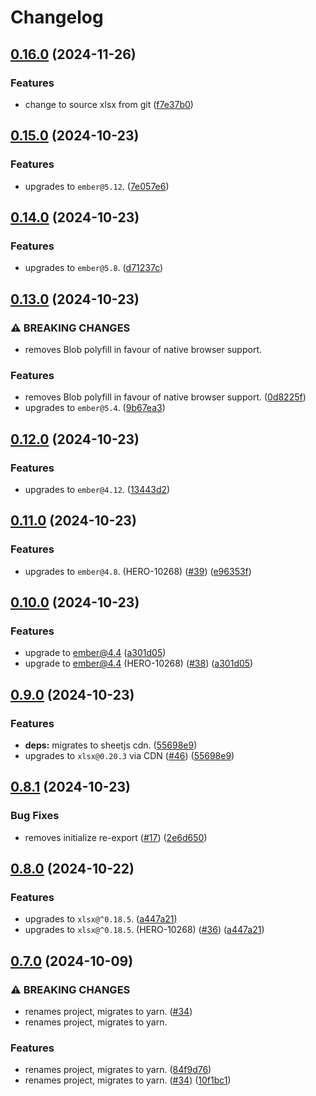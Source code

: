 # Changelog

## [0.16.0](https://github.com/linc-technologies/ember-spreadsheet-export/compare/ember-spreadsheet-export-v0.15.0...ember-spreadsheet-export-v0.16.0) (2024-11-26)


### Features

* change to source xlsx from git ([f7e37b0](https://github.com/linc-technologies/ember-spreadsheet-export/commit/f7e37b059ad2e06d38d339f456616f7c3d766bb7))

## [0.15.0](https://github.com/linc-technologies/ember-spreadsheet-export/compare/ember-spreadsheet-export-v0.14.0...ember-spreadsheet-export-v0.15.0) (2024-10-23)


### Features

* upgrades to `ember@5.12`. ([7e057e6](https://github.com/linc-technologies/ember-spreadsheet-export/commit/7e057e6fdd7339f176b51906f29a84e9c9abfd22))

## [0.14.0](https://github.com/linc-technologies/ember-spreadsheet-export/compare/ember-spreadsheet-export-v0.13.0...ember-spreadsheet-export-v0.14.0) (2024-10-23)


### Features

* upgrades to `ember@5.8`. ([d71237c](https://github.com/linc-technologies/ember-spreadsheet-export/commit/d71237c28a703f1bb747e9803b6a9a557c791924))

## [0.13.0](https://github.com/linc-technologies/ember-spreadsheet-export/compare/ember-spreadsheet-export-v0.12.0...ember-spreadsheet-export-v0.13.0) (2024-10-23)


### ⚠ BREAKING CHANGES

* removes Blob polyfill in favour of native browser support.

### Features

* removes Blob polyfill in favour of native browser support. ([0d8225f](https://github.com/linc-technologies/ember-spreadsheet-export/commit/0d8225fb18c244a4233c3b592510f2e422256cff))
* upgrades to `ember@5.4`. ([9b67ea3](https://github.com/linc-technologies/ember-spreadsheet-export/commit/9b67ea33dbab9f5cbe10f386a7d2706341a457f9))

## [0.12.0](https://github.com/linc-technologies/ember-spreadsheet-export/compare/ember-spreadsheet-export-v0.11.0...ember-spreadsheet-export-v0.12.0) (2024-10-23)


### Features

* upgrades to `ember@4.12`. ([13443d2](https://github.com/linc-technologies/ember-spreadsheet-export/commit/13443d22a0e3b282024f2fe0734c3d229f3d057e))

## [0.11.0](https://github.com/linc-technologies/ember-spreadsheet-export/compare/ember-spreadsheet-export-v0.10.0...ember-spreadsheet-export-v0.11.0) (2024-10-23)


### Features

* upgrades to `ember@4.8`. (HERO-10268) ([#39](https://github.com/linc-technologies/ember-spreadsheet-export/issues/39)) ([e96353f](https://github.com/linc-technologies/ember-spreadsheet-export/commit/e96353fdce63c3168efc41e87049795d0ebbb999))

## [0.10.0](https://github.com/linc-technologies/ember-spreadsheet-export/compare/ember-spreadsheet-export-v0.9.0...ember-spreadsheet-export-v0.10.0) (2024-10-23)


### Features

* upgrade to ember@4.4 ([a301d05](https://github.com/linc-technologies/ember-spreadsheet-export/commit/a301d05fc06abcbaa98ef07551ccadcb09e92aaa))
* upgrade to ember@4.4 (HERO-10268) ([#38](https://github.com/linc-technologies/ember-spreadsheet-export/issues/38)) ([a301d05](https://github.com/linc-technologies/ember-spreadsheet-export/commit/a301d05fc06abcbaa98ef07551ccadcb09e92aaa))

## [0.9.0](https://github.com/linc-technologies/ember-spreadsheet-export/compare/ember-spreadsheet-export-v0.8.1...ember-spreadsheet-export-v0.9.0) (2024-10-23)


### Features

* **deps:** migrates to sheetjs cdn. ([55698e9](https://github.com/linc-technologies/ember-spreadsheet-export/commit/55698e9530b3ec690ffb888e8a94ca8a327e22e0))
* upgrades to `xlsx@0.20.3` via CDN ([#46](https://github.com/linc-technologies/ember-spreadsheet-export/issues/46)) ([55698e9](https://github.com/linc-technologies/ember-spreadsheet-export/commit/55698e9530b3ec690ffb888e8a94ca8a327e22e0))

## [0.8.1](https://github.com/linc-technologies/ember-spreadsheet-export/compare/ember-spreadsheet-export-v0.8.0...ember-spreadsheet-export-v0.8.1) (2024-10-23)


### Bug Fixes

* removes initialize re-export ([#17](https://github.com/linc-technologies/ember-spreadsheet-export/issues/17)) ([2e6d650](https://github.com/linc-technologies/ember-spreadsheet-export/commit/2e6d650b9d062b1a10c48702d2cf009f58a41869))

## [0.8.0](https://github.com/linc-technologies/ember-spreadsheet-export/compare/ember-spreadsheet-export-v0.7.0...ember-spreadsheet-export-v0.8.0) (2024-10-22)


### Features

* upgrades to `xlsx@^0.18.5`. ([a447a21](https://github.com/linc-technologies/ember-spreadsheet-export/commit/a447a2134077e14c7498971cd25f969fc5b45875))
* upgrades to `xlsx@^0.18.5`. (HERO-10268) ([#36](https://github.com/linc-technologies/ember-spreadsheet-export/issues/36)) ([a447a21](https://github.com/linc-technologies/ember-spreadsheet-export/commit/a447a2134077e14c7498971cd25f969fc5b45875))

## [0.7.0](https://github.com/linc-technologies/ember-spreadsheet-export/compare/ember-spreadsheet-export-v0.6.0...ember-spreadsheet-export-v0.7.0) (2024-10-09)


### ⚠ BREAKING CHANGES

* renames project, migrates to yarn. ([#34](https://github.com/linc-technologies/ember-spreadsheet-export/issues/34))
* renames project, migrates to yarn.

### Features

* renames project, migrates to yarn. ([84f9d76](https://github.com/linc-technologies/ember-spreadsheet-export/commit/84f9d76a2efb821f24951ad1adce53e6bf0a794e))
* renames project, migrates to yarn. ([#34](https://github.com/linc-technologies/ember-spreadsheet-export/issues/34)) ([10f1bc1](https://github.com/linc-technologies/ember-spreadsheet-export/commit/10f1bc18fa058d1138ca95e49edd7279a9af1567))
